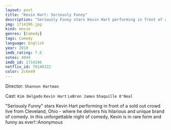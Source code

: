 ```yaml
---
layout: post
title: "Kevin Hart: Seriously Funny"
description: "Seriously Funny stars Kevin Hart performing in front of a sold out crowd live from Cleveland, Ohio - where he delivers his hilarious and unique brand of comedy. In this unforgettable night of comedy, Kevin is in rare form and funny as ever!.."
img: 1714196.jpg
kind: movie
genres: [Comedy]
tags: Comedy 
language: English
year: 2010
imdb_rating: 7.6
votes: 4944
imdb_id: 1714196
netflix_id: 70140322
color: 2c6e49
---
```

Director: `Shannon Hartman`  

Cast: `Kim Delgado` `Kevin Hart` `LeBron James` `Shaquille O'Neal` 

"Seriously Funny" stars Kevin Hart performing in front of a sold out crowd live from Cleveland, Ohio - where he delivers his hilarious and unique brand of comedy. In this unforgettable night of comedy, Kevin is in rare form and funny as ever!::Anonymous